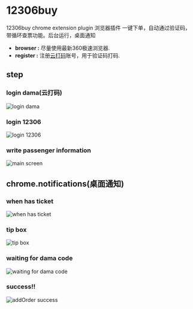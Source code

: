 # 12306buy
12306buy chrome extension plugin 浏览器插件
一键下单，自动通过验证码，带循环查票功能。后台运行，桌面通知
* **browser :** 尽量使用最新360极速浏览器.
* **register :** 注册[云打码](http://yundama.com/)账号，用于验证码打码.

## step

### login dama(云打码)
![login dama](https://github.com/ouqinglai/12306buy/blob/master/screenshot/old_dama.png)

### login 12306
![login 12306](https://github.com/ouqinglai/12306buy/blob/master/screenshot/login.png)

### write passenger information
![main screen](https://github.com/ouqinglai/12306buy/blob/master/screenshot/main.png)

## chrome.notifications(桌面通知)

### when has ticket
![when has ticket](https://github.com/ouqinglai/12306buy/blob/master/screenshot/hasTicket.png)

### tip box
![tip box](https://github.com/ouqinglai/12306buy/blob/master/screenshot/tip.png)

### waiting for dama code
![waiting for dama code](https://github.com/ouqinglai/12306buy/blob/master/screenshot/old_waitCode.png)

### success!!
![addOrder success](https://github.com/ouqinglai/12306buy/blob/master/screenshot/success.png)